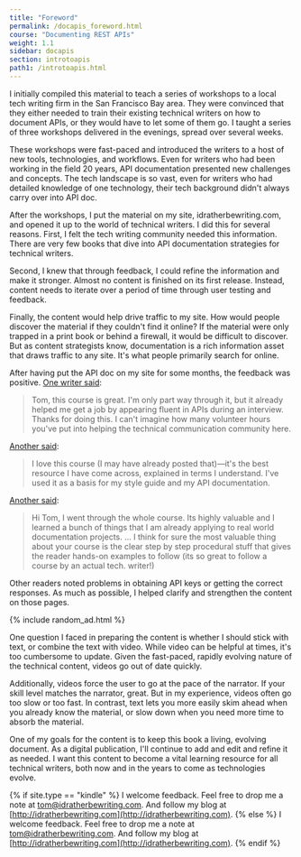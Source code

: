 ```yaml
---
title: "Foreword"
permalink: /docapis_foreword.html
course: "Documenting REST APIs"
weight: 1.1
sidebar: docapis
section: introtoapis
path1: /introtoapis.html
---
```


I initially compiled this material to teach a series of workshops to a local tech writing firm in the San Francisco Bay area. They were convinced that they either needed to train their existing technical writers on how to document APIs, or they would have to let some of them go. I taught a series of three workshops delivered in the evenings, spread over several weeks.

These workshops were fast-paced and introduced the writers to a host of new tools, technologies, and workflows. Even for writers who had been working in the field 20 years, API documentation presented new challenges and concepts. The tech landscape is so vast, even for writers who had detailed knowledge of one technology, their tech background didn't always carry over into API doc.

After the workshops, I put the material on my site, idratherbewriting.com, and opened it up to the world of technical writers. I did this for several reasons. First, I felt the tech writing community needed this information. There are very few books that dive into API documentation strategies for technical writers.

Second, I knew that through feedback, I could refine the information and make it stronger. Almost no content is finished on its first release. Instead, content needs to iterate over a period of time through user testing and feedback.

Finally, the content would help drive traffic to my site. How would people discover the material if they couldn't find it online? If the material were only trapped in a print book or behind a firewall, it would be difficult to discover. But as content strategists know, documentation is a rich information asset that draws traffic to any site. It's what people primarily search for online.

After having put the API doc on my site for some months, the feedback was positive. [One writer said](http://idratherbewriting.com/learnapidoc/index.html#comment-3124829110):

> Tom, this course is great. I'm only part way through it, but it already helped me get a job by appearing fluent in APIs during an interview. Thanks for doing this. I can't imagine how many volunteer hours you've put into helping the technical communication community here.

[Another said](https://disqus.com/by/helengriffith/):

> I love this course (I may have already posted that)—it's the best resource I have come across, explained in terms I understand. I've used it as a basis for my style guide and my API documentation.

[Another said](http://idratherbewriting.com/learnapidoc/index.html#comment-2570927595):

> Hi Tom, I went through the whole course. Its highly valuable and I learned a bunch of things that I am already applying to real world documentation projects. ...  I think for sure the most valuable thing about your course is the clear step by step procedural stuff that gives the reader hands-on examples to follow (its so great to follow a course by an actual tech. writer!)

Other readers noted problems in obtaining API keys or getting the correct responses. As much as possible, I helped clarify and strengthen the content on those pages.

{% include random_ad.html %}

One question I faced in preparing the content is whether I should stick with text, or combine the text with video. While video can be helpful at times, it's too cumbersome to update. Given the fast-paced, rapidly evolving nature of the technical content, videos go out of date quickly.

Additionally, videos force the user to go at the pace of the narrator. If your skill level matches the narrator, great. But in my experience, videos often go too slow or too fast. In contrast, text lets you more easily skim ahead when you already know the material, or slow down when you need more time to absorb the material.

One of my goals for the content is to keep this book a living, evolving document. As a digital publication, I'll continue to add and edit and refine it as needed. I want this content to become a vital learning resource for all technical writers, both now and in the years to come as technologies evolve.

{% if site.type == "kindle" %}
I welcome feedback. Feel free to drop me a note at tom@idratherbewriting.com. And follow my blog at [http://idratherbewriting.com](http://idratherbewriting.com).
{% else %}
I welcome feedback. Feel free to drop me a note at <a href="mailto=tom@idratherbewriting.com">tom@idratherbewriting.com</a>. And follow my blog at [http://idratherbewriting.com](http://idratherbewriting.com).
{% endif %}
